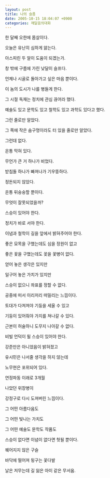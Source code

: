 ```yaml
---
layout: post
title: 나의 슬픔
date: 2005-10-15 18:04:07 +0900
categories: 깨달음의대화
---
```

한 달째 오한에 몸살이다.
  
오늘은 유난히 심하게 앓는다. 
  
아스피린 두 알이 도움이 되겠는가.
  
창 밖에 구름에 가린 낮달이 슬프다. 
  
언제나 시골로 돌아가고 싶은 마음 뿐이다.
  
이 놈의 도시가 나를 병들게 한다. 
  
그 시절 독재는 정치에 관심 끊어라 했다. 
  
예술도 있고 문학도 있고 철학도 있고 과학도 있다고 했다.
  
그런 줄로만 알았다. 
  
그 쪽에 작은 숨구멍이라도 터 있을 줄로만 알았다. 
  
그런데 없다.
  
온통 막혀 있다. 
  
무언가 큰 거 하나가 비었다. 
  
받침돌 하나가 빠져나가 기우뚱하다.
  
정돈되지 않았다. 
  
온통 뒤숭숭할 뿐이다.
  
무엇이 잘못되었을까?
  
스승이 있어야 한다.
  
정치가 바로 서야 한다. 
  
이념과 철학이 길을 앞에서 밝혀주어야 한다.
  
좋은 묘목을 구했는데도 심을 정원이 없고
  
좋은 꽃을 구했는데도 꽂을 꽃병이 없다. 
  
얻어 놓은 생각은 있지만
  
일구어 놓은 가치가 있지만
  
스승이 없으니 좌표를 정할 수 없다. 
  
공중에 떠서 이리저리 떠밀리는 느낌이다. 
  
토대가 다져져야 기둥을 세울 수 있고
  
기둥이 있어줘야 가지를 쳐나갈 수 있다. 
  
근본이 허술하니 도무지 나아갈 수 없다. 
  
비빌 언덕이 될 스승이 있어야 한다.
  
강준만은 아니었음이 밝혀졌고
  
유시민은 나서줄 생각을 하지 않는데
  
노무현은 포위되어 있다.
  
연정파동 이래로 3개월
  
나았던 위장병이
  
강정구로 다시 도져버린 느낌이다. 
  
그 어떤 아름다움도
  
그 어떤 빛나는 가치도 
  
그 어떤 예술도 문학도 작품도
  
스승이 없다면 이념이 없다면 헛될 뿐이다. 
  
꿰어지지 않은 구슬
  
바닥에 떨어져 뒹구는 꽃다발
  
날은 저무는데 길 잃은 아이 같은 무서움.